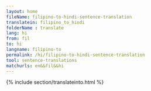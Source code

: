 ```yaml
---
layout: home
fileName: filipino-to-hindi-sentence-translation
translatein: filipino_to_hindi
folderName : translate
lang: hi
from: fil
to: hi
langname: filipino-to
permalink: /hi/filipino-to-hindi-sentence-translation
tool: sentence-translations
matchurls: en&&fil&&hi
---
```

{% include section/translateinto.html %}
